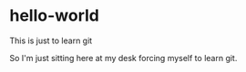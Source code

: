 # hello-world
This is just to learn git

So I'm just sitting here at my desk forcing myself to learn git.
